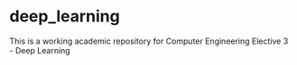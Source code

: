 # deep_learning
This is a working academic repository for Computer Engineering Elective 3 - Deep Learning
